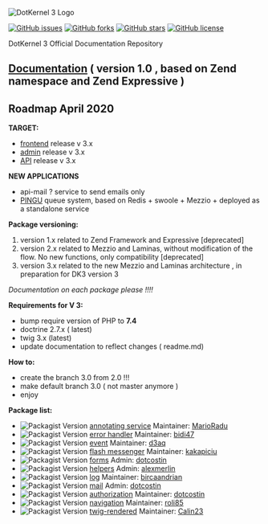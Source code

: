 ![DotKernel 3 Logo ](logo1.png)

[![GitHub issues](https://img.shields.io/github/issues/dotkernel/dotkernel)](https://github.com/dotkernel/dotkernel/issues)
[![GitHub forks](https://img.shields.io/github/forks/dotkernel/dotkernel)](https://github.com/dotkernel/dotkernel/network)
[![GitHub stars](https://img.shields.io/github/stars/dotkernel/dotkernel)](https://github.com/dotkernel/dotkernel/stargazers)
[![GitHub license](https://img.shields.io/github/license/dotkernel/dotkernel)](https://github.com/dotkernel/dotkernel/blob/master/LICENSE.md)


DotKernel 3 Official Documentation Repository

## [Documentation](docs)  ( version 1.0 , based on Zend namespace and Zend Expressive )


## Roadmap April 2020
**TARGET:**
  - [frontend](https://github.com/dotkernel/frontend) release  v 3.x
  - [admin](https://github.com/dotkernel/admin)    release  v 3.x
  - [API](https://github.com/dotkernel/api)      release  v 3.x 

**NEW APPLICATIONS** 
- api-mail ? service to send emails only 
- [PINGU](https://github.com/dotkernel/pingu) queue system, based on Redis + swoole + Mezzio + deployed as a standalone service

**Package versioning:**
  1. version 1.x related to Zend Framework  and Expressive [deprecated]
  2. version 2.x related to Mezzio and Laminas, without modification of the flow. No new functions, only compatibility [deprecated]
  3. version 3.x related to the new Mezzio and Laminas architecture , in preparation for DK3 version 3

  *Documentation on each package please !!!!*

**Requirements for V 3:**
- bump require version of PHP to **7.4**
- doctrine 2.7.x ( latest) 
- twig 3.x (latest)
- update documentation to reflect changes ( readme.md)

**How to:**
   - create the branch 3.0 from 2.0 !!! 
   - make default branch 3.0  ( not master anymore ) 
   - enjoy 

**Package list:**
  
- ![Packagist Version](https://img.shields.io/packagist/v/dotkernel/dot-annotated-services)  [annotating service](https://github.com/dotkernel/dot-annotated-services)  Maintainer: [MarioRadu](https://github.com/MarioRadu)
- ![Packagist Version](https://img.shields.io/packagist/v/dotkernel/dot-errorhandler)  [error handler](https://github.com/dotkernel/dot-errorhandler) Maintainer:  [bidi47](https://github.com/bidi47)
- ![Packagist Version](https://img.shields.io/packagist/v/dotkernel/dot-event)  [event](https://github.com/dotkernel/dot-event) Maintainer:  [d3aq](https://github.com/d3aq)
- ![Packagist Version](https://img.shields.io/packagist/v/dotkernel/dot-flashmessenger)  [flash messenger](https://github.com/dotkernel/dot-flashmessenger) Maintainer: [kakapiciu](https://github.com/kakapiciu)
- ![Packagist Version](https://img.shields.io/packagist/v/dotkernel/dot-form)  [forms](https://github.com/dotkernel/dot-form) Admin: [dotcostin](https://github.com/dotcostin)
- ![Packagist Version](https://img.shields.io/packagist/v/dotkernel/dot-helpers)  [helpers](https://github.com/dotkernel/dot-helpers)  Admin: [alexmerlin](https://github.com/alexmerlin)
- ![Packagist Version ](https://img.shields.io/packagist/v/dotkernel/dot-log)  [log](https://github.com/dotkernel/dot-log) Maintainer: [bircaandrian](https://github.com/bircaandrian)
- ![Packagist Version](https://img.shields.io/packagist/v/dotkernel/dot-mail)  [mail](https://github.com/dotkernel/dot-mail)  Admin: [dotcostin](https://github.com/dotcostin)       
- ![Packagist Version](https://img.shields.io/packagist/v/dotkernel/dot-authorization)  [authorization](https://github.com/dotkernel/dot-authorization)  Maintainer: [dotcostin](https://github.com/dotcostin)      
- ![Packagist Version](https://img.shields.io/packagist/v/dotkernel/dot-navigation)  [navigation](https://github.com/dotkernel/dot-navigation) Maintainer: [roli85]( https://github.com/roli85)
- ![Packagist Version](https://img.shields.io/packagist/v/dotkernel/dot-twigrenderer)  [twig-rendered](https://github.com/dotkernel/dot-twigrenderer)  Maintainer: [Calin23]( https://github.com/Calin23)


